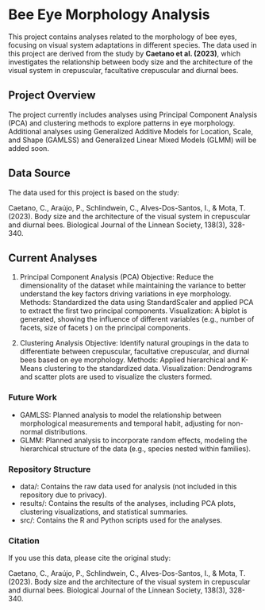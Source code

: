 # Bee Eye Morphology Analysis
This project contains analyses related to the morphology of bee eyes, focusing on visual system adaptations in different species. The data used in this project are derived from the study by **Caetano et al. (2023)**, which investigates the relationship between body size and the architecture of the visual system in crepuscular, facultative crepuscular and diurnal bees.

## Project Overview
The project currently includes analyses using Principal Component Analysis (PCA) and clustering methods to explore patterns in eye morphology. Additional analyses using Generalized Additive Models for Location, Scale, and Shape (GAMLSS) and Generalized Linear Mixed Models (GLMM) will be added soon.

## Data Source
The data used for this project is based on the study:

Caetano, C., Araújo, P., Schlindwein, C., Alves-Dos-Santos, I., & Mota, T. (2023). Body size and the architecture of the visual system in crepuscular and diurnal bees. Biological Journal of the Linnean Society, 138(3), 328-340.

## Current Analyses

1. Principal Component Analysis (PCA)
Objective: Reduce the dimensionality of the dataset while maintaining the variance to better understand the key factors driving variations in eye morphology.
Methods: Standardized the data using StandardScaler and applied PCA to extract the first two principal components.
Visualization: A biplot is generated, showing the influence of different variables (e.g., number of facets, size of facets ) on the principal components.

3. Clustering Analysis
Objective: Identify natural groupings in the data to differentiate between crepuscular, facultative crepuscular, and diurnal bees based on eye morphology.
Methods: Applied hierarchical and K-Means clustering to the standardized data.
Visualization: Dendrograms and scatter plots are used to visualize the clusters formed.

### Future Work
* GAMLSS: Planned analysis to model the relationship between morphological measurements and temporal habit, adjusting for non-normal distributions.
* GLMM: Planned analysis to incorporate random effects, modeling the hierarchical structure of the data (e.g., species nested within families).
  
### Repository Structure
* data/: Contains the raw data used for analysis (not included in this repository due to privacy).
* results/: Contains the results of the analyses, including PCA plots, clustering visualizations, and statistical summaries.
* src/: Contains the R and Python scripts used for the analyses.

### Citation
If you use this data, please cite the original study:

Caetano, C., Araújo, P., Schlindwein, C., Alves-Dos-Santos, I., & Mota, T. (2023). Body size and the architecture of the visual system in crepuscular and diurnal bees. Biological Journal of the Linnean Society, 138(3), 328-340.
